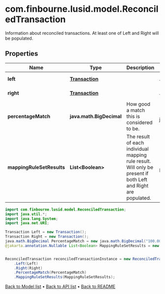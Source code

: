 # com.finbourne.lusid.model.ReconciledTransaction
Information about reconciled transactions.  At least one of Left and Right will be populated.

## Properties

Name | Type | Description | Notes
------------ | ------------- | ------------- | -------------
**left** | [**Transaction**](Transaction.md) |  | [optional] [default to Transaction]
**right** | [**Transaction**](Transaction.md) |  | [optional] [default to Transaction]
**percentageMatch** | **java.math.BigDecimal** | How good a match this is considered to be. | [optional] [default to java.math.BigDecimal]
**mappingRuleSetResults** | **List&lt;Boolean&gt;** | The result of each individual mapping rule result.  Will only be present if both Left and Right are populated. | [optional] [default to List<Boolean>]

```java
import com.finbourne.lusid.model.ReconciledTransaction;
import java.util.*;
import java.lang.System;
import java.net.URI;

Transaction Left = new Transaction();
Transaction Right = new Transaction();
java.math.BigDecimal PercentageMatch = new java.math.BigDecimal("100.00");
@jakarta.annotation.Nullable List<Boolean> MappingRuleSetResults = new List<Boolean>();


ReconciledTransaction reconciledTransactionInstance = new ReconciledTransaction()
    .Left(Left)
    .Right(Right)
    .PercentageMatch(PercentageMatch)
    .MappingRuleSetResults(MappingRuleSetResults);
```


[Back to Model list](../README.md#documentation-for-models) &#8226; [Back to API list](../README.md#documentation-for-api-endpoints) &#8226; [Back to README](../README.md)
